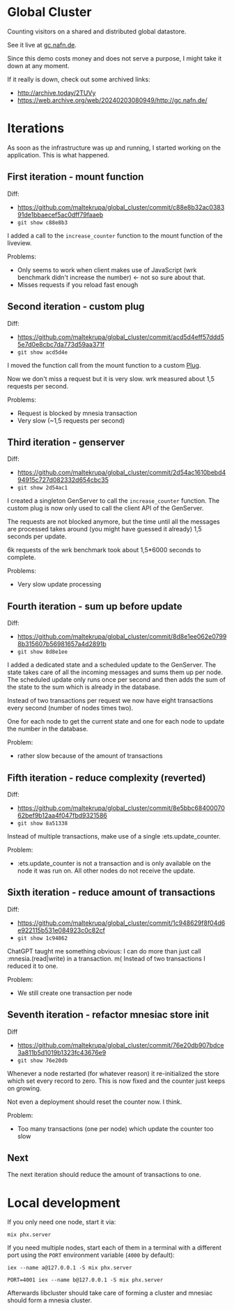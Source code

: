 # Global Cluster

Counting visitors on a shared and distributed global datastore.

See it live at [gc.nafn.de](http://gc.nafn.de).

Since this demo costs money and does not serve a purpose, I might take it down
at any moment.

If it really is down, check out some archived links:
- http://archive.today/2TUVy
- https://web.archive.org/web/20240203080949/http://gc.nafn.de/

# Iterations

As soon as the infrastructure was up and running, I started working on the
application. This is what happened.

## First iteration - mount function

Diff:
- https://github.com/maltekrupa/global_cluster/commit/c88e8b32ac038391de1bbaecef5ac0dff79faaeb
- `git show c88e8b3`

I added a call to the `increase_counter` function to the mount function of the liveview.

Problems:
- Only seems to work when client makes use of JavaScript (wrk benchmark didn't increase the number) <- not so sure about that.
- Misses requests if you reload fast enough

## Second iteration - custom plug

Diff:
- https://github.com/maltekrupa/global_cluster/commit/acd5d4eff57ddd55e7d0e8cbc7da773d59aa371f
- `git show acd5d4e`

I moved the function call from the mount function to a custom [Plug](https://hexdocs.pm/phoenix/plug.html).

Now we don't miss a request but it is very slow. wrk measured about 1,5 requests per second.

Problems:
- Request is blocked by mnesia transaction
- Very slow (~1,5 requests per second)

## Third iteration - genserver

Diff:
- https://github.com/maltekrupa/global_cluster/commit/2d54ac1610bebd494915c727d082332d654cbc35
- `git show 2d54ac1`

I created a singleton GenServer to call the `increase_counter` function. The custom plug is now only used to call the client API of the GenServer.

The requests are not blocked anymore, but the time until all the messages are processed takes around (you might have guessed it already) 1,5 seconds per update.

6k requests of the wrk benchmark took about 1,5*6000 seconds to complete.

Problems:
- Very slow update processing

## Fourth iteration - sum up before update

Diff:
- https://github.com/maltekrupa/global_cluster/commit/8d8e1ee062e07998b315607b56981657a4d2891b
- `git show 8d8e1ee`

I added a dedicated state and a scheduled update to the GenServer.
The state takes care of all the incoming messages and sums them up per node. The scheduled update only runs once per second and then adds the sum of the state to the sum which is already in the database.

Instead of two transactions per request we now have eight transactions every second (number of nodes times two).

One for each node to get the current state and one for each node to update the number in the database.

Problem:
- rather slow because of the amount of transactions

## Fifth iteration - reduce complexity (reverted)

Diff:
- https://github.com/maltekrupa/global_cluster/commit/8e5bbc6840007062bef9b12aa4f047fbd9321586
- `git show 8a51338`

Instead of multiple transactions, make use of a single :ets.update_counter.

Problem:
- :ets.update_counter is not a transaction and is only available on the node it
  was run on. All other nodes do not receive the update.

## Sixth iteration - reduce amount of transactions

Diff:
- https://github.com/maltekrupa/global_cluster/commit/1c948629f8f04d6e922115b531e084923c0c82cf
- `git show 1c94862`

ChatGPT taught me something obvious: I can do more than just call :mnesia.(read|write) in a transaction. m(
Instead of two transactions I reduced it to one.

Problem:
- We still create one transaction per node

## Seventh iteration - refactor mnesiac store init

Diff
- https://github.com/maltekrupa/global_cluster/commit/76e20db907bdce3a811b5d1019b1323fc43676e9
- `git show 76e20db`

Whenever a node restarted (for whatever reason) it re-initialized the store
which set every record to zero. This is now fixed and the counter just keeps on growing.

Not even a deployment should reset the counter now. I think.

Problem:
- Too many transactions (one per node) which update the counter too slow

## Next

The next iteration should reduce the amount of transactions to one.

# Local development

If you only need one node, start it via:

```
mix phx.server
```

If you need multiple nodes, start each of them in a terminal with a different
port using the `PORT` environment variable (`4000` by default):

```
iex --name a@127.0.0.1 -S mix phx.server
```

```
PORT=4001 iex --name b@127.0.0.1 -S mix phx.server
```

Afterwards libcluster should take care of forming a cluster and mnesiac should
form a mnesia cluster.
